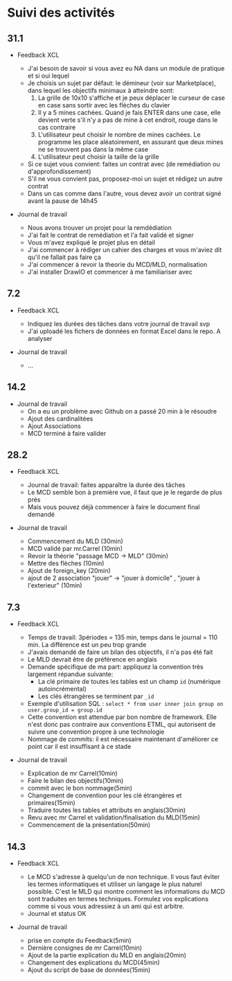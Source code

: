 # Suivi des activités

## 31.1

- Feedback XCL
    - J'ai besoin de savoir si vous avez eu NA dans un module de pratique et si oui lequel
    - Je choisis un sujet par défaut: le démineur (voir sur Marketplace), dans lequel les objectifs minimaux à atteindre sont:
        1. La grille de 10x10 s'affiche et je peux déplacer le curseur de case en case sans sortir avec les flèches du clavier
        2. Il y a 5 mines cachées. Quand je fais ENTER dans une case, elle devient verte s'il n'y a pas de mine à cet endroit, rouge dans le cas contraire
        3. L'utilisateur peut choisir le nombre de mines cachées. Le programme les place aléatoirement, en assurant que deux mines ne se trouvent pas dans la même case
        4. L'utilisateur peut choisir la taille de la grille 
    - Si ce sujet vous convient: faites un contrat avec (de remédiation ou d'approfondissement)
    - S'il ne vous convient pas, proposez-moi un sujet et rédigez un autre contrat
    - Dans un cas comme dans l'autre, vous devez avoir un contrat signé avant la pause de 14h45
    
- Journal de travail
    - Nous avons trouver un projet pour la remdédiation
    - J'ai fait le contrat de remédiation et l'a fait validé et signer
    - Vous m'avez expliqué le projet plus en détail 
    - J'ai commencer à rédiger un cahier des charges et vous m'aviez dit qu'il ne fallait pas faire ça
    - J'ai commencer à revoir la theorie du MCD/MLD, normalisation
    - J'ai installer DrawIO et commencer à me familiariser avec

## 7.2

- Feedback XCL
    - Indiquez les durées des tâches dans votre journal de travail svp
    - J'ai uploadé les fichers de données en format Excel dans le repo. A analyser

- Journal de travail
    - ...

## 14.2



- Journal de travail
    - On a eu un problème avec Github on a passé 20 min à le résoudre
    - Ajout des cardinalitées
    - Ajout Associations
    - MCD terminé à faire valider

## 28.2

- Feedback XCL
    - Journal de travail: faites apparaître la durée des tâches
    - Le MCD semble bon à première vue, il faut que je le regarde de plus près
    - Mais vous pouvez déjà commencer à faire le document final demandé

- Journal de travail
    - Commencement du MLD (30min)
    - MCD validé par mr.Carrel (10min)
    - Revoir la théorie "passage MCD -> MLD" (30min)
    - Mettre des flèches (10min)
    - Ajout de foreign_key (20min)
    - ajout de 2 association "jouer" -> "jouer à domicile" , "jouer à l'exterieur" (10min)


## 7.3

- Feedback XCL
    - Temps de travail: 3périodes = 135 min, temps dans le journal = 110 min. La différence est un peu trop grande
    - J'avais demandé de faire un bilan des objectifs, il n'a pas été fait
    - Le MLD devrait être de préférence en anglais
    - Demande spécifique de ma part: appliquez la convention très largement répandue suivante: 
        - La clé primaire de toutes les tables est un champ `id` (numérique autoincrémental)
        - Les clés étrangères se terminent par `_id`
    - Exemple d'utilisation SQL : `select * from user inner join group on user.group_id = group.id`
    - Cette convention est attendue par bon nombre de framework. Elle n'est donc pas contraire aux conventions ETML, qui autorisent de suivre une convention propre à une technologie
    - Nommage de commits: il est nécessaire maintenant d'améliorer ce point car il est insuffisant à ce stade

- Journal de travail
    - Explication de mr Carrel(10min)
    - Faire le bilan des objectifs(10min)
    - commit avec le bon nommage(5min)
    - Changement de convention pour les clé étrangères et primaires(15min)
    - Traduire toutes les tables et attributs en anglais(30min)
    - Revu avec mr Carrel et validation/finalisation du MLD(15min)
    - Commencement de la présentation(50min)

## 14.3

- Feedback XCL
    - Le MCD s'adresse à quelqu'un de non technique. Il vous faut éviter les termes informatiques et utiliser un langage le plus naturel possible. C'est le MLD qui montre comment les informations du MCD sont traduites en termes techniques. Formulez vos explications comme si vous vous adressiez à un ami qui est arbitre.
    - Journal et status OK

- Journal de travail
    - prise en compte du Feedback(5min)
    - Dernière consignes de mr Carrel(10min)
    - Ajout de la partie explication du MLD en anglais(20min)
    - Changement des explications du MCD(45min)
    - Ajout du script de base de données(15min)